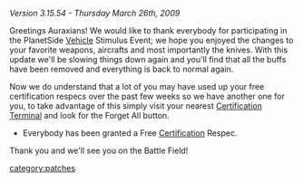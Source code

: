 *Version 3.15.54 - Thursday March 26th, 2009*

Greetings Auraxians! We would like to thank everybody for participating
in the PlanetSide [Vehicle](Vehicle "wikilink") Stimulus Event; we hope
you enjoyed the changes to your favorite weapons, aircrafts and most
importantly the knives. With this update we'll be slowing things down
again and you'll find that all the buffs have been removed and
everything is back to normal again.

Now we do understand that a lot of you may have used up your free
certification respecs over the past few weeks so we have another one for
you, to take advantage of this simply visit your nearest [Certification
Terminal](Certification_Terminal "wikilink") and look for the Forget All
button.

-   Everybody has been granted a Free
    [Certification](Certification "wikilink") Respec.

Thank you and we'll see you on the Battle Field!

[category:patches](category:patches "wikilink")